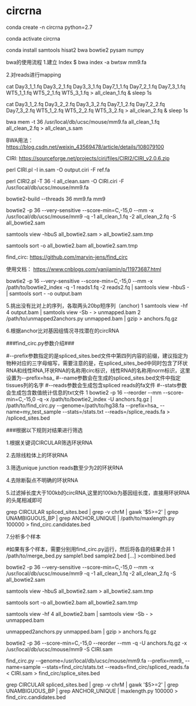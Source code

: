 # circrna

conda create -n circrna python=2.7

conda activate circrna

conda install samtools hisat2 bwa bowtie2 pysam numpy





bwa的使用流程
1.建立 Index
$ bwa index -a bwtsw mm9.fa

2.对reads进行mapping

cat Day3_1_1.fq  Day3_2_1.fq  Day3_3_1.fq  Day7_1_1.fq  Day7_2_1.fq  Day7_3_1.fq  WT5_1_1.fq  WT5_2_1.fq  WT5_3_1.fq > all_clean_1.fq & sleep 1s

cat Day3_1_2.fq  Day3_2_2.fq  Day3_3_2.fq  Day7_1_2.fq  Day7_2_2.fq  Day7_3_2.fq  WT5_1_2.fq  WT5_2_2.fq  WT5_3_2.fq > all_clean_2.fq & sleep 1s

bwa mem -t 36 /usr/local/db/ucsc/mouse/mm9.fa all_clean_1.fq all_clean_2.fq > all_clean_s.sam

BWA用法：
https://blog.csdn.net/weixin_43569478/article/details/108079100

CIRI:
https://sourceforge.net/projects/ciri/files/CIRI2/CIRI_v2.0.6.zip

perl CIRI.pl -I in.sam -O output.ciri -F ref.fa

perl CIRI2.pl -T 36 -I all_clean.sam -O CIRI.ciri -F /usr/local/db/ucsc/mouse/mm9.fa

bowtie2-build --threads 36 mm9.fa mm9 

bowtie2 -p 36 --very-sensitive --score-min=C,-15,0 --mm -x /usr/local/db/ucsc/mouse/mm9 -q -1 all_clean_1.fq -2 all_clean_2.fq -S all_bowtie2.sam

samtools view -hbuS all_bowtie2.sam > all_bowtie2.sam.tmp

samtools sort -o all_bowtie2.bam all_bowtie2.sam.tmp

find_circ:
https://github.com/marvin-jens/find_circ

使用文档：
https://www.cnblogs.com/yanjiamin/p/11973687.html


 bowtie2 -p 16 --very-sensitive --score-min=C,-15,0 --mm -x /path/to/bowtie2_index -q -1 reads1.fq -2 reads2.fq | samtools view -hbuS - | samtools sort - -o output.bam
 

5.挑出没有比对上的序列，各取两头20bp短序列（anchor)
1 samtools view -hf 4 output.bam | samtools view -Sb - > unmapped.bam
2 /path/to/unmapped2anchors.py unmapped.bam | gzip > anchors.fq.gz
 

6.根据anchor比对基因组情况寻找潜在的circRNA

###find_circ.py参数介绍###

#--prefix参数指定的是spliced_sites.bed文件中第四列内容的前缀，建议指定为物种对应的三字母缩写，需要注意的是，在spliced_sites_bed中同时包含了环状RNA和线性RNA,环状RNA的名称用circ标识，线性RNA的名称用norm标识，这里设置为--prefix=hsa_
#--name参数会在生成的spliced_sites.bed文件中指定tissues列的名字
#--reads参数会生成包含spliced reads的fa文件
#--stats参数会生成包含数值统计信息的txt文件
1 bowtie2 -p 16 --reorder --mm  --score-min=C,-15,0 -q -x /path/to/bowtie2_index -U anchors.fq.gz | /path/to/find_circ.py --genome=/path/to/hg38.fa --prefix=hsa_ --name=my_test_sample --stats=<run folder>/stats.txt --reads=<run folder>/splice_reads.fa > <run folder>/spliced_sites.bed
 

###根据以下规则对结果进行筛选

1.根据关键词CIRCULAR筛选环状RNA

2.去除线粒体上的环状RNA

3.筛选unique junction reads数至少为2的环状RNA

4.去除断裂点不明确的环状RNA

5.过滤掉长度大于100kb的circRNA,这里的100kb为基因组长度，直接用环状RNA的头尾相减即可

grep CIRCULAR spliced_sites.bed | grep -v chrM | gawk '$5>=2' | grep UNAMBIGUOUS_BP | grep ANCHOR_UNIQUE | /path/to/maxlength.py 100000 > find_circ.candidates.bed
 

7.分析多个样本

#如果有多个样本，需要分别用find_circ.py运行，然后将各自的结果合并
1 /path/to/merge_bed.py sample1.bed sample2.bed [...] >combined.bed


bowtie2 -p 36 --very-sensitive --score-min=C,-15,0 --mm -x /usr/local/db/ucsc/mouse/mm9 -q -1 all_clean_1.fq -2 all_clean_2.fq -S all_bowtie2.sam

samtools view -hbuS all_bowtie2.sam > all_bowtie2.sam.tmp

samtools sort -o all_bowtie2.bam all_bowtie2.sam.tmp


samtools view -hf 4 all_bowtie2.bam | samtools view -Sb - > unmapped.bam

unmapped2anchors.py unmapped.bam | gzip > anchors.fq.gz

bowtie2 -p 36 --score-min=C,-15,0 --reorder --mm -q -U anchors.fq.gz -x /usr/local/db/ucsc/mouse/mm9 -S CIRI.sam

find_circ.py --genome=/usr/local/db/ucsc/mouse/mm9.fa --prefix=mm9_ --name=sample --stats=find_circ/stats.txt --reads=find_circ/spliced_reads.fa < CIRI.sam > find_circ/splice_sites.bed

grep CIRCULAR spliced_sites.bed | grep -v chrM | gawk '$5>=2' | grep UNAMBIGUOUS_BP | grep ANCHOR_UNIQUE | maxlength.py 100000 > find_circ.candidates.bed

